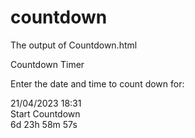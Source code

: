 # countdown

The output of Countdown.html

Countdown Timer

Enter the date and time to count down for:


21/04/2023 18:31 \
 Start Countdown \
6d 23h 58m 57s
